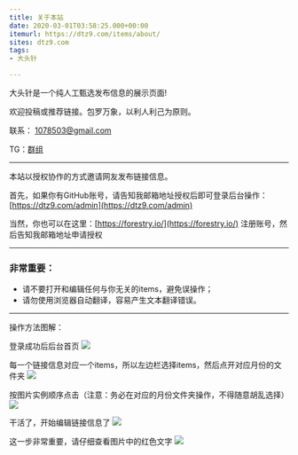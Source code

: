 ```yaml
---
title: 关于本站
date: 2020-03-01T03:58:25.000+00:00
itemurl: https://dtz9.com/items/about/
sites: dtz9.com
tags:
- 大头针

---
```

大头针是一个纯人工甄选发布信息的展示页面!

欢迎投稿或推荐链接。包罗万象，以利人利己为原则。

联系： 1078503@gmail.com 

TG：[群组](https://t.me/link1078503 "telegram")

---
本站以授权协作的方式邀请网友发布链接信息。

首先，如果你有GitHub账号，请告知我邮箱地址授权后即可登录后台操作：[https://dtz9.com/admin](https://dtz9.com/admin)

当然，你也可以在这里：[https://forestry.io/](https://forestry.io/) 注册账号，然后告知我邮箱地址申请授权

---

### 非常重要：
* 请不要打开和编辑任何与你无关的items，避免误操作；
* 请勿使用浏览器自动翻译，容易产生文本翻译错误。

---

操作方法图解：


登录成功后后台首页
![](https://img.1078503.org/imgs/2020/03/f10db6e8ef3a29f7.png)


每一个链接信息对应一个items，所以左边栏选择items，然后点开对应月份的文件夹
![](https://img.1078503.org/imgs/2020/03/d03e4c17d3122379.png)


按图片实例顺序点击（注意：务必在对应的月份文件夹操作，不得随意胡乱选择）
![](https://img.1078503.org/imgs/2020/03/318d873b3d62e285.png)


干活了，开始编辑链接信息了
![](https://img.1078503.org/imgs/2020/03/b38207e1825fe70a.png)


这一步非常重要，请仔细查看图片中的红色文字
![](https://img.1078503.org/imgs/2020/03/6509618dcb9d3004.png)